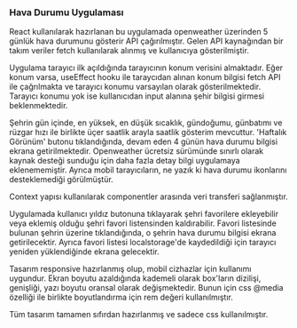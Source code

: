 <h3>Hava Durumu Uygulaması</h3>

<p>React kullanılarak hazırlanan bu uygulamada openweather üzerinden 5 günlük hava durumunu gösterir API çağırılmıştır. Gelen API kaynağından bir takım veriler fetch kullanılarak alınmış ve kullanıcıya gösterilmiştir.</p>

<p>Uygulama tarayıcı ilk açıldığında tarayıcının konum verisini almaktadır. Eğer konum varsa, useEffect hooku ile taraycıdan alınan konum bilgisi fetch API ile çağrılmakta ve tarayıcı konumu varsayılan olarak gösterilmektedir. Tarayıcı konumu yok ise kullanıcıdan input alanına şehir bilgisi girmesi beklenmektedir.
</p>

<p>Şehrin gün içinde, en yüksek, en düşük sıcaklık, gündoğumu, günbatımı ve rüzgar hızı ile birlikte üçer saatlik arayla saatlik gösterim mevcuttur. 'Haftalık Görünüm' butonu tıklandığında, devam eden 4 günün hava durumu bilgisi ekrana getirilmektedir. Openweather ücretsiz sürümünde sınırlı olarak kaynak desteği sunduğu için daha fazla detay bilgi uygulamaya eklenememiştir. Ayrıca mobil tarayıcıların, ne yazık ki hava durumu ikonlarını desteklemediği görülmüştür.</p>

<p>Context yapısı kullanılarak componentler arasında veri transferi sağlanmıştır.</p>

<p>Uygulamada kullanıcı yıldız butonuna tıklayarak şehri favorilere ekleyebilir veya eklemiş olduğu şehri favori listensinden kaldırabilir. Favori listesinde bulunan şehrin üzerine tıklandığında, o şehrin hava durumu bilgisi ekrana getirilecektir. Ayrıca favori listesi localstorage'de kaydedildiği için tarayıcı yeniden yüklendiğinde ekrana gelecektir. </p>

<p>Tasarım responsive hazırlanmış olup, mobil cizhazlar için kullanımı uygundur. Ekran boyutu azaldığında kademeli olarak box'ların dizilişi, genişliği, yazı boyutu oransal olarak değişmektedir. Bunun için css @media özelliği ile birlikte boyutlandırma için rem değeri kullanılmıştır.
</p>

<p>Tüm tasarım tamamen sıfırdan hazırlanmış ve sadece css kullanılmıştır.</p>





